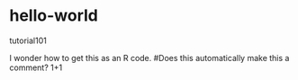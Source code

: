 # hello-world
tutorial101

I wonder how to get this as an R code. 
#Does this automatically make this a comment? 
1+1
